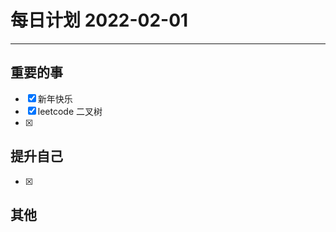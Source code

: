#  每日计划 2022-02-01
---
## 重要的事
- [x]  新年快乐
- [x]  leetcode 二叉树
- [x]  



## 提升自己
- [x]  
  



## 其他








